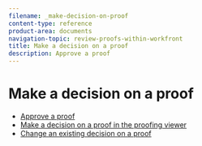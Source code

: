 ```yaml
---
filename: _make-decision-on-proof
content-type: reference
product-area: documents
navigation-topic: review-proofs-within-workfront
title: Make a decision on a proof
description: Approve a proof
---
```


# Make a decision on a proof

* [Approve a proof](../../../../review-and-approve-work/proofing/reviewing-proofs-within-workfront/make-a-decision-on-a-proof/approve-proof.md) 
* [Make a decision on a proof in the proofing viewer](../../../../review-and-approve-work/proofing/reviewing-proofs-within-workfront/make-a-decision-on-a-proof/make-decisions-on-proof.md) 
* [Change an existing decision on a proof](../../../../review-and-approve-work/proofing/reviewing-proofs-within-workfront/make-a-decision-on-a-proof/change-existing-decision.md)

